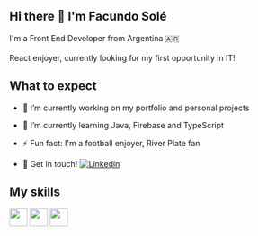 ## Hi there 👋 I'm Facundo Solé
I'm a Front End Developer from Argentina 🇦🇷 <br/><br/>
React enjoyer, currently looking for my first opportunity in IT!

<!--
**facusole/facusole** is a ✨ _special_ ✨ repository because its `README.md` (this file) appears on your GitHub profile.

Here are some ideas to get you started:
-->

## What to expect 

- 🔭 I’m currently working on my portfolio and personal projects

- 🌱 I’m currently learning Java, Firebase and TypeScript

- ⚡ Fun fact: I'm a football enjoyer, River Plate fan

- 💬 Get in touch! [![Linkedin](https://i.stack.imgur.com/gVE0j.png)](https://www.linkedin.com/in/facundo-solé-563305244/)
&nbsp;

## My skills

<img src='https://user-images.githubusercontent.com/108700711/220208156-cd83098c-1ecd-44ba-b7f2-752b76b79b56.png' width=32 height=32/> <img src='https://user-images.githubusercontent.com/108700711/220208175-031f3aeb-8d6f-4e77-9fe0-960a778d4e54.png' width=32 height=32/> <img src='https://user-images.githubusercontent.com/108700711/220208289-9bac2e63-37e0-4c45-a35b-5b8b5030d9ce.png' width=32 height=32/>

<!--[![Anurag's GitHub stats](https://github-readme-stats.vercel.app/api?username=facusole)](https://github.com/anuraghazra/github-readme-stats)-->
